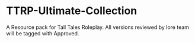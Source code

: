 # TTRP-Ultimate-Collection
A Resource pack for Tall Tales Roleplay. All versions reviewed by lore team will be tagged with Approved.
